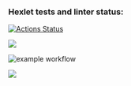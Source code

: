 ### Hexlet tests and linter status:
[![Actions Status](https://github.com/Bukvoeshka/python-project-lvl1/workflows/hexlet-check/badge.svg)](https://github.com/Bukvoeshka/python-project-lvl1/actions)

<a href="https://codeclimate.com/github/Bukvoeshka/python-project-lvl1/maintainability"><img src="https://api.codeclimate.com/v1/badges/a99a88d28ad37a79dbf6/maintainability" /></a>

![example workflow](https://github.com/Bukvoeshka/python-project-lvl1/actions/workflows/github-actions-demo.yml/badge.svg)

<a href="https://asciinema.org/a/PafJS82wlYbVaLAd9XL5RzbYd" target="_blank"><img src="https://asciinema.org/a/PafJS82wlYbVaLAd9XL5RzbYd.svg" /></a>
